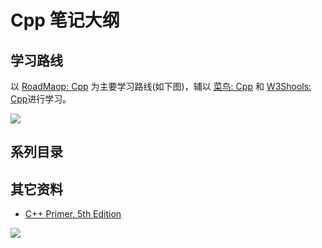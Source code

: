# Cpp 笔记大纲

## 学习路线

以 [RoadMaop: Cpp](https://roadmap.sh/cpp) 为主要学习路线(如下图)，辅以 [菜鸟: Cpp](https://www.runoob.com/cplusplus/cpp-tutorial.html) 和 [W3Shools: Cpp](https://www.w3schools.com/cpp/default.asp)进行学习。

<div class='center'><img src='https://imagebank-0.oss-cn-beijing.aliyuncs.com/PicGo/Cpp系列汇总-2024-6-29-Cpp学习路线.png'/></div>

## 系列目录

## 其它资料

- [C++ Primer, 5th Edition](https://zz.etocs.us.kg/book/2733889/20ad6c/c-primer-5th-edition.html)

<div class="center"><img src="https://imagebank-0.oss-cn-beijing.aliyuncs.com/VS-PicGo/2024-07-04-00-26-32_Cpp笔记大纲_.jpg"/></div>
